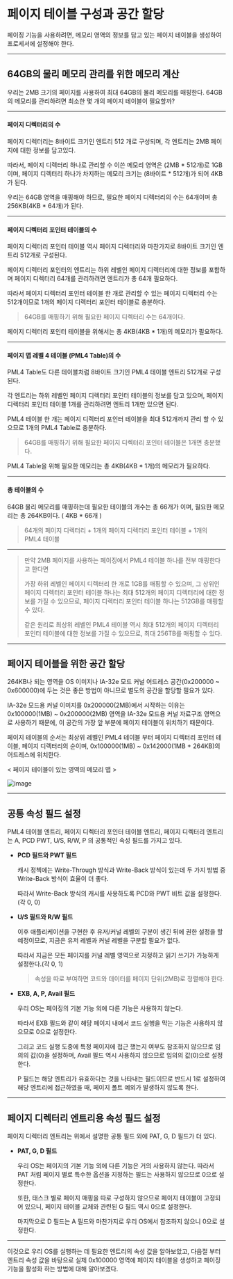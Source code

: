 

# 페이지 테이블 구성과 공간 할당

페이징 기능을 사용하려면,
메모리 영역의 정보를 담고 있는 페이지 테이블을 생성하여 프로세서에 설정해야 한다.

<hr>

## 64GB의 물리 메모리 관리를 위한 메모리 계산

우리는 2MB 크기의 페이지를 사용하여 최대 64GB의 물리 메모리를 매핑한다.
64GB의 메모리를 관리하려면 최소한 몇 개의 페이지 테이블이 필요할까?

<hr>

#### 페이지 디렉터리의 수

페이지 디렉터리는 8바이트 크기인 엔트리 512 개로 구성되며,
각 엔트리는 2MB 페이지에 대한 정보를 담고있다.

따라서, 페이지 디렉터리 하나로 관리할 수 이쓴 메모리 영역은 (2MB * 512개)로 1GB이며,
페이지 디렉터리 하나가 차지하는 메모리 크기는 (8바이트 * 512개)가 되어 4KB가 된다.

우리는 64GB 영역을 매핑해야 하므로,
필요한 페이지 디렉터리의 수는 64개이며 총 256KB(4KB * 64개)가 된다.

<hr>

#### 페이지 디렉터리 포인터 테이블의 수

페이지 디렉터리 포인터 테이블 역시 페이지 디렉터리와 마찬가지로 
8바이트 크기인 엔트리 512개로 구성된다.

페이지 디렉터리 포인터의 엔트리는 하위 레벨인 페이지 디렉터리에 대한 정보를 포함하며
페이지 디렉터리 64개를 관리하려면 엔트리가 총 64개 필요하다.

따라서 페이지 디렉터리 포인터 테이블 한 개로 관리할 수 있는 페이지 디렉터리 수는 512개이므로
1개의 페이지 디렉터리 포인터 테이블로 충분하다.

> 64GB를 매핑하기 위해 필요한 페이지 디렉터리 수는 64개이다.

페이지 디렉터리 포인터 테이블을 위해서는 총 4KB(4KB * 1개)의 메모리가 필요하다.

<hr>

#### 페이지 맵 레벨 4 테이블 (PML4 Table)의 수

PML4 Table도 다른 테이블처럼 8바이트 크기인 PML4 테이블 엔트리 512개로 구성된다.

각 엔트리는 하위 레벨인 페이지 디렉터리 포인터 테이블의 정보를 담고 있으며,
페이지 디렉터리 포인터 테이블 1개를 관리하려면 엔트리 1개만 있으면 된다.

PML4 테이블 한 개는 페이지 디렉터리 포인터 테이블을 최대 512개까지 관리 할 수 있으므로
1개의 PML4 Table로 충분하다.

> 64GB를 매핑하기 위해 필요한 페이지 디렉터리 포인터 테이블은 1개면 충분했다.

PML4 Table을 위해 필요한 메모리는 총 4KB(4KB * 1개)의 메모리가 필요하다.

<hr>

#### 총 테이블의 수

64GB 물리 메모리를 매핑하는데 필요한 테이블의 개수는 총 66개가 이며,
필요한 메모리는 총 264KB이다. ( 4KB * 66개 )

> 64개의 페이지 디렉터리 + 1개의 페이지 디렉터리 포인터 테이블 + 1개의 PML4 테이블

<hr>

> 만약 2MB 페이지를 사용하는 페이징에서 PML4 테이블 하나를 전부 매핑한다고 한다면
>
> 가장 하위 레벨인 페이지  디렉터리 한 개로 1GB를 매핑할 수 있으며,
> 그 상위인 페이지 디렉터리 포인터 테이블 하나는 최대 512개의 페이지 디렉터리에 대한
> 정보를 가질 수 있으므로, 페이지 디렉터리 포인터 테이블 하나는 512GB를 매핑할 수 있다.
>
> 같은 원리로 최상위 레벨인 PML4 테이블 역시 최대 512개의 페이지 디렉터리 포인터 테이블에 대한 정보를 가질 수 있으므로, 최대 256TB를 매핑할 수 있다.

<hr>



## 페이지 테이블을 위한 공간 할당

264KB나 되는 영역을 OS 이미지나 IA-32e 모드 커널 어드레스 공간(0x200000 ~ 0x600000)에 두는 것은 좋은 방법이 아니므로 별도의 공간을 할당할 필요가 있다.

IA-32e 모드용 커널 이미지를 0x200000(2MB)에서 시작하는 이유는
0x100000(1MB) ~ 0x200000(2MB) 영역을 IA-32e 모드용 커널 자료구조 영역으로 사용하기 때문에,
이 공간의 가장 앞 부분에 페이지 테이블이 위치하기 때문이다.

페이지 테이블의 순서는 
최상위 레벨인 PML4 테이블 부터 페이지 디렉터리 포인터 테이블, 페이지 디렉터리의 순이며, 
0x100000(1MB) ~ 0x142000(1MB + 264KB)의 어드레스에 위치한다.

< 페이지 테이블이 있는 영역의 메모리 맵 >

![image](https://user-images.githubusercontent.com/34773827/60938494-1e516b00-a30f-11e9-931b-14116510e08d.png)

<hr>



## 공통 속성 필드 설정

PML4 테이블 엔트리, 페이지 디렉터리 포인터 테이블 엔트리, 페이지 디렉터리 엔트리는
A, PCD PWT, U/S, R/W, P 의 공통적인 속성 필드를 가지고 있다.

- **PCD 필드와 PWT 필드**

  캐시 정첵에는 Write-Through 방식과 Write-Back 방식이 있는데
  두 가지 방법 중 Write-Back 방식이 효율이 더 좋다.

  따라서 Write-Back 방식의 캐시를 사용하도록 PCD와 PWT 비트 값을 설정한다. (각 0, 0)

- **U/S 필드와 R/W 필드**

  이후 애플리케이션을 구현한 후 유저/커널 레벨의 구분이 생긴 뒤에 권한 설정을 할 예정이므로,
  지금은 유저 레벨과 커널 레벨을 구분할 필요가 없다.

  따라서 지금은 모든 페이지를 커널 레벨 영역으로 지정하고 읽기 쓰기가 가능하게 설정한다.(각 0, 1)

  > 속성을 따로 부여하면 코드와 데이터를 페이지 단위(2MB)로 정렬해야 한다.

- **EXB, A, P, Avail 필드**

  우리 OS는 페이징의 기본 기능 외에 다른 기능은 사용하지 않는다.

  따라서 EXB 필드와 같이 해당 페이지 내에서 코드 실행을 막는 기능은 사용하지 않으므로 0으로 설정한다.

  그리고 코드 실행 도중에 특정 페이지에 접근 했는지 여부도 참조하지 않으므로 임의의 값(0)을  설정하며,
  Avail 필드 역시 사용하지 않으므로 임의의 값(0)으로 설정한다.

  P 필드는 해당 엔트리가 유효하다는 것을 나타내는 필드이므로 반드시 1로 설정하여
  해당 엔트리에 접근하였을 때, 페이지 폴트 예외가 발생하지 않도록 한다.

<hr>



## 페이지 디렉터리 엔트리용 속성 필드 설정

페이지 디렉터리 엔트리는 위에서 설명한 공통 필드 외에 PAT, G, D 필드가 더 있다.

- **PAT, G, D 필드**

  우리 OS는 페이지의 기본 기능 외에 다른 기능은 거의 사용하지 않는다.
  따라서 PAT 처럼 페이지 별로 특수한 옵션을 지정하는 필드는 사용하지 않으므로 0으로 설정한다.

  또한, 태스크 별로 페이지 매핑을 따로 구성하지 않으므로 페이지 테이블이 고정되어 있으니,
  페이지 테이블 교체와 관련된 G 필드 역시 0으로 설정한다.

  마지막으로 D 필드는 A 필드와 마찬가지로 우리 OS에서 참조하지 않으니 0으로 설정한다.

<hr>



이것으로 우리 OS를 실행하는 데 필요한 엔트리의 속성 값을 알아보았고,
다음절 부터 엔트리 속성 값을 바탕으로 실제 0x100000 영역에 페이지 테이블을 생성하고
페이징 기능을 활성화 하는 방법에 대해 알아보겠다.